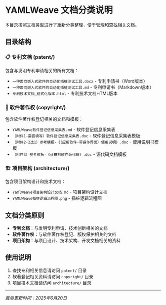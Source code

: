 # YAMLWeave 文档分类说明

本目录按照文档类型进行了重新分类整理，便于管理和查找相关文档。

## 目录结构

### 📋 专利文档 (patent/)
包含与发明专利申请相关的所有文档：
- `一种面向嵌入式软件的自动化插桩测试工具.docx` - 专利申请书（Word版本）
- `一种面向嵌入式软件的自动化插桩测试工具.md` - 专利申请书（Markdown版本） 
- `专利技术文档_格式化版本.html` - 专利技术文档HTML版本

### 📜 软件著作权 (copyright/)
包含软件著作权登记相关的文档和模板：
- `YAMLWeave软件登记信息采集表.md` - 软件登记信息采集表
- `（附件1-需要填写）软件登记信息采集表.doc` - 软件登记信息采集表模板
- `（附件2-2选1）参考模板-《（应用软件-带操作界面）使用说明》.doc` - 使用说明书模板
- `（附件3）参考模板-《计算机软件源代码》.doc` - 源代码文档模板

### 🏗️ 项目架构 (architecture/)
包含项目架构设计和技术文档：
- `YamlWeave项目架构设计文档.md` - 项目架构设计文档
- `YAMLWeave插桩逻辑流程图.png` - 插桩逻辑流程图

## 文档分类原则

- **专利文档**：与发明专利申请、技术创新相关的文档
- **软件著作权**：与软件著作权登记、版权保护相关的文档  
- **项目架构**：与项目设计、技术架构、开发文档相关的资料

## 使用说明

1. 查找专利相关信息请访问 `patent/` 目录
2. 软著登记相关资料请访问 `copyright/` 目录  
3. 项目技术文档请访问 `architecture/` 目录

---

*最后更新时间：2025年6月20日* 